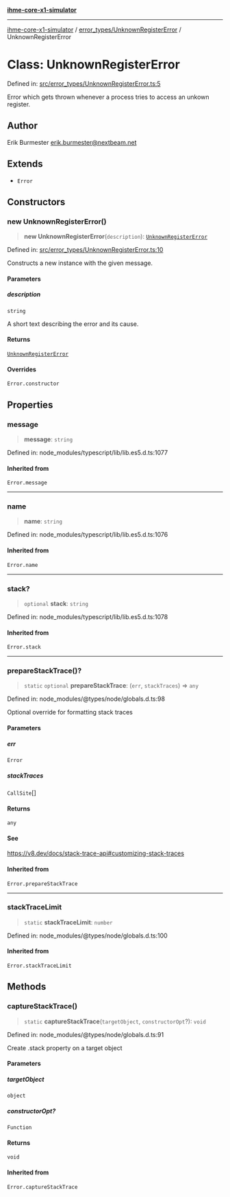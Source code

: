 [**ihme-core-x1-simulator**](../../../README.md)

***

[ihme-core-x1-simulator](../../../modules.md) / [error\_types/UnknownRegisterError](../README.md) / UnknownRegisterError

# Class: UnknownRegisterError

Defined in: [src/error\_types/UnknownRegisterError.ts:5](https://github.com/ProgrammIt/CPU-Simulator/blob/7552359f9aa6207ad192c9a5fcb9c9063dd40c2c/src/error_types/UnknownRegisterError.ts#L5)

Error which gets thrown whenever a process tries to access an unkown register.

## Author

Erik Burmester <erik.burmester@nextbeam.net>

## Extends

- `Error`

## Constructors

### new UnknownRegisterError()

> **new UnknownRegisterError**(`description`): [`UnknownRegisterError`](UnknownRegisterError.md)

Defined in: [src/error\_types/UnknownRegisterError.ts:10](https://github.com/ProgrammIt/CPU-Simulator/blob/7552359f9aa6207ad192c9a5fcb9c9063dd40c2c/src/error_types/UnknownRegisterError.ts#L10)

Constructs a new instance with the given message.

#### Parameters

##### description

`string`

A short text describing the error and its cause.

#### Returns

[`UnknownRegisterError`](UnknownRegisterError.md)

#### Overrides

`Error.constructor`

## Properties

### message

> **message**: `string`

Defined in: node\_modules/typescript/lib/lib.es5.d.ts:1077

#### Inherited from

`Error.message`

***

### name

> **name**: `string`

Defined in: node\_modules/typescript/lib/lib.es5.d.ts:1076

#### Inherited from

`Error.name`

***

### stack?

> `optional` **stack**: `string`

Defined in: node\_modules/typescript/lib/lib.es5.d.ts:1078

#### Inherited from

`Error.stack`

***

### prepareStackTrace()?

> `static` `optional` **prepareStackTrace**: (`err`, `stackTraces`) => `any`

Defined in: node\_modules/@types/node/globals.d.ts:98

Optional override for formatting stack traces

#### Parameters

##### err

`Error`

##### stackTraces

`CallSite`[]

#### Returns

`any`

#### See

https://v8.dev/docs/stack-trace-api#customizing-stack-traces

#### Inherited from

`Error.prepareStackTrace`

***

### stackTraceLimit

> `static` **stackTraceLimit**: `number`

Defined in: node\_modules/@types/node/globals.d.ts:100

#### Inherited from

`Error.stackTraceLimit`

## Methods

### captureStackTrace()

> `static` **captureStackTrace**(`targetObject`, `constructorOpt`?): `void`

Defined in: node\_modules/@types/node/globals.d.ts:91

Create .stack property on a target object

#### Parameters

##### targetObject

`object`

##### constructorOpt?

`Function`

#### Returns

`void`

#### Inherited from

`Error.captureStackTrace`
